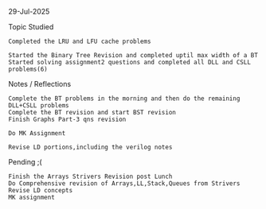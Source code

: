 29-Jul-2025


Topic Studied

    Completed the LRU and LFU cache problems

    Started the Binary Tree Revision and completed uptil max width of a BT
    Started solving assignment2 questions and completed all DLL and CSLL problems(6)

Notes / Reflections

    Complete the BT problems in the morning and then do the remaining DLL+CSLL problems
    Complete the BT revision and start BST revision
    Finish Graphs Part-3 qns revision

    Do MK Assignment

    Revise LD portions,including the verilog notes


Pending ;(

    Finish the Arrays Strivers Revision post Lunch
    Do Comprehensive revision of Arrays,LL,Stack,Queues from Strivers
    Revise LD concepts
    MK assignment